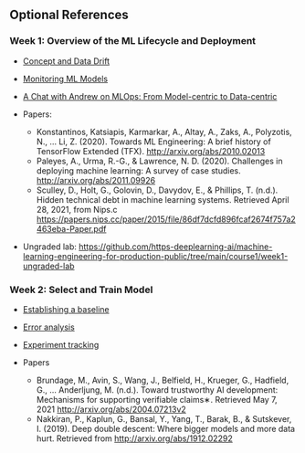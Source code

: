 ## Optional References

### Week 1: Overview of the ML Lifecycle and Deployment

- [Concept and Data Drift](https://towardsdatascience.com/machine-learning-in-production-why-you-should-care-about-data-and-concept-drift-d96d0bc907fb)

- [Monitoring ML Models](https://christophergs.com/machine%20learning/2020/03/14/how-to-monitor-machine-learning-models/)

- [A Chat with Andrew on MLOps: From Model-centric to Data-centric](https://www.youtube.com/watch?v=06-AZXmwHjo)

- Papers:
  - Konstantinos, Katsiapis, Karmarkar, A., Altay, A., Zaks, A., Polyzotis, N., … Li, Z. (2020). Towards ML Engineering: A brief history of TensorFlow Extended (TFX). 
  http://arxiv.org/abs/2010.02013
  - Paleyes, A., Urma, R.-G., & Lawrence, N. D. (2020). Challenges in deploying machine learning: A survey of case studies. 
http://arxiv.org/abs/2011.09926
  - Sculley, D., Holt, G., Golovin, D., Davydov, E., & Phillips, T. (n.d.). Hidden technical debt in machine learning systems. Retrieved April 28, 2021, from Nips.c https://papers.nips.cc/paper/2015/file/86df7dcfd896fcaf2674f757a2463eba-Paper.pdf
- Ungraded lab: https://github.com/https-deeplearning-ai/machine-learning-engineering-for-production-public/tree/main/course1/week1-ungraded-lab

### Week 2: Select and Train Model

- [Establishing a baseline](https://blog.ml.cmu.edu/2020/08/31/3-baselines/)

- [Error analysis](https://techcommunity.microsoft.com/t5/ai-machine-learning-blog/responsible-machine-learning-with-error-analysis/ba-p/2141774)

- [Experiment tracking](https://neptune.ai/blog/ml-experiment-tracking)

- Papers 
  - Brundage, M., Avin, S., Wang, J., Belfield, H., Krueger, G., Hadfield, G., … Anderljung, M. (n.d.). Toward trustworthy AI development: Mechanisms for supporting verifiable claims∗. Retrieved May 7, 2021
  http://arxiv.org/abs/2004.07213v2
  - Nakkiran, P., Kaplun, G., Bansal, Y., Yang, T., Barak, B., & Sutskever, I. (2019). Deep double descent: Where bigger models and more data hurt. Retrieved from 
http://arxiv.org/abs/1912.02292